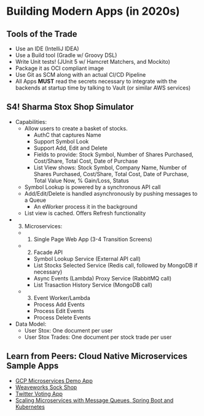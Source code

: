 # Building Modern Apps (in 2020s)

## Tools of the Trade

- Use an IDE (IntelliJ IDEA)
- Use a Build tool (Gradle w/ Groovy DSL)
- Write Unit tests! (JUnit 5 w/ Hamcret Matchers, and Mockito)
- Package it as OCI compliant image
- Use Git as SCM along with an actual CI/CD Pipeline
- All Apps **MUST** read the secrets necessary to integrate with the backends at startup time by talking to Vault (or similar AWS services)

## S4! Sharma Stox Shop Simulator

- Capabilities:
  - Allow users to create a basket of stocks.
    - AuthC that captures Name
    - Support Symbol Look
    - Support Add, Edit and Delete
    - Fields to provide: Stock Symbol, Number of Shares Purchased, Cost/Share, Total Cost, Date of Purchase
    - List View shows: Stock Symbol, Company Name, Number of Shares Purchased, Cost/Share, Total Cost, Date of Purchase, Total Value Now, % Gain/Loss, Status
  - Symbol Lookup is powered by a synchronous API call
  - Add/Edit/Delete is handled asynchronously by pushing messages to a Queue
    - An eWorker process it in the background
  - List view is cached. Offers Refresh functionality
- 3. Microservices:
  - 1. Single Page Web App (3-4 Transition Screens)
  - 2. Facade API
    - Symbol Lookup Service (External API call)
    - List Stocks Selected Service (Redis call, followed by MongoDB if necessary)
    - Async Events (Lambda) Proxy Service (RabbitMQ call)
    - List Trasaction History Service (MongoDB call)
  - 3. Event Worker/Lambda
    - Process Add Events
    - Process Edit Events
    - Process Delete Events
- Data Model:
  - User Stox: One document per user
  - User Stox Trades: One document per stock trade per user

## Learn from Peers: Cloud Native Microservices Sample Apps

- [GCP Microservices Demo App](https://github.com/GoogleCloudPlatform/microservices-demo)
- [Weaveworks Sock Shop](https://microservices-demo.github.io/)
- [Twitter Voting App](https://github.com/dockersamples/example-voting-app)
- [Scaling Microservices with Message Queues, Spring Boot and Kubernetes](https://medium.com/hackernoon/scaling-microservices-with-message-queues-spring-boot-and-kubernetes-9ba4b0e48bdf)
